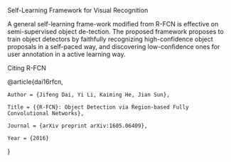 Self-Learning Framework for Visual Recognition

A general self-learning frame-work modified from R-FCN is effective on semi-supervised object de-tection. The proposed framework proposes to train object detectors by faithfully recognizing high-confidence object proposals in a self-paced way, and discovering low-confidence ones for user annotation in a active learning way.

Citing R-FCN

@article{dai16rfcn,

    Author = {Jifeng Dai, Yi Li, Kaiming He, Jian Sun},
    
    Title = {{R-FCN}: Object Detection via Region-based Fully Convolutional Networks},
    
    Journal = {arXiv preprint arXiv:1605.06409},
    
    Year = {2016}
    
}
